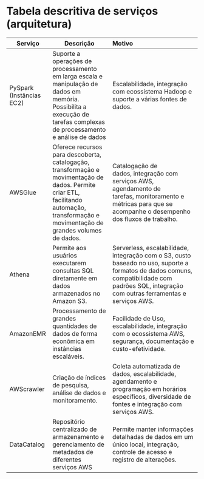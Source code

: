 # Tabela descritiva de serviços (arquitetura)

| Serviço                  | Descrição                                                                                                                                                                                 | Motivo                                                                                                                                                                                        |
| ------------------------ | ----------------------------------------------------------------------------------------------------------------------------------------------------------------------------------------- |:--------------------------------------------------------------------------------------------------------------------------------------------------------------------------------------------- |
| PySpark (Instâncias EC2) | Suporte a operações de processamento em larga escala e manipulação de dados em memória. Possibilita a execução de tarefas complexas de processamento e análise de dados                   | Escalabilidade, integração com ecossistema Hadoop e suporte a várias fontes de dados.                                                                                                         |
| AWSGlue                  | Oferece recursos para descoberta, catalogação, transformação e movimentação de dados. Permite criar ETL, facilitando automação, transformação e movimentação de grandes volumes de dados. | Catalogação de dados, integração com serviços AWS, agendamento de tarefas, monitoramento e métricas para que se acompanhe o desempenho dos fluxos de trabalho.                                |
| Athena                   | Permite aos usuários executarem consultas SQL diretamente em dados armazenados no Amazon S3.                                                                                              | Serverless, escalabilidade, integração com o S3, custo baseado no uso, suporte a formatos de dados comuns, compatibilidade com padrões SQL, integração com outras ferramentas e serviços AWS. |
| AmazonEMR                | Processamento de grandes quantidades de dados de forma econômica em instâncias escaláveis.                                                                                                | Facilidade de Uso, escalabilidade, integração com o ecossistema AWS, segurança, documentação e custo-efetividade.                                                                             |
| AWScrawler               | Criação de índices de pesquisa, análise de dados e monitoramento.                                                                                                                         | Coleta automatizada de dados, escalabilidade, agendamento e programação em horários específicos, diversidade de fontes e integração com serviços AWS.                                         |
| DataCatalog              | Repositório centralizado de armazenamento e gerenciamento de metadados de diferentes serviços AWS                                                                                         | Permite manter informações detalhadas de dados em um único local, integração, controle de acesso e registro de alterações.                                                                    |
